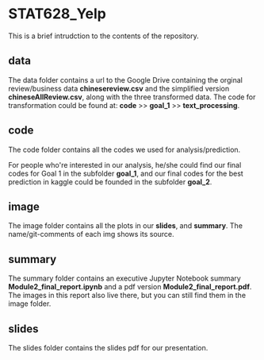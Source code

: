 # STAT628_Yelp

This is a brief intrudction to the contents of the repository.

## data

The data folder contains a url to the Google Drive containing the orginal review/business data **chinesereview.csv** and the simplified version **chineseAllReview.csv**, along with the three transformed data. The code for transformation could be found at: **code** >> **goal_1** >> **text_processing**.

## code

The code folder contains all the codes we used for analysis/prediction.

For people who're interested in our analysis, he/she could find our final codes for Goal 1 in the subfolder **goal_1**, and our final codes for the best prediction in kaggle could be founded in the subfolder **goal_2**. 

## image

The image folder contains all the plots in our **slides**, and **summary**. The name/git-comments of each img shows its source. 

## summary

The summary folder contains an executive Jupyter Notebook summary **Module2_final_report.ipynb** and a pdf version **Module2_final_report.pdf**. The images in this report also live there, but you can still find them in the image folder.

## slides

The slides folder contains the slides pdf for our presentation.
